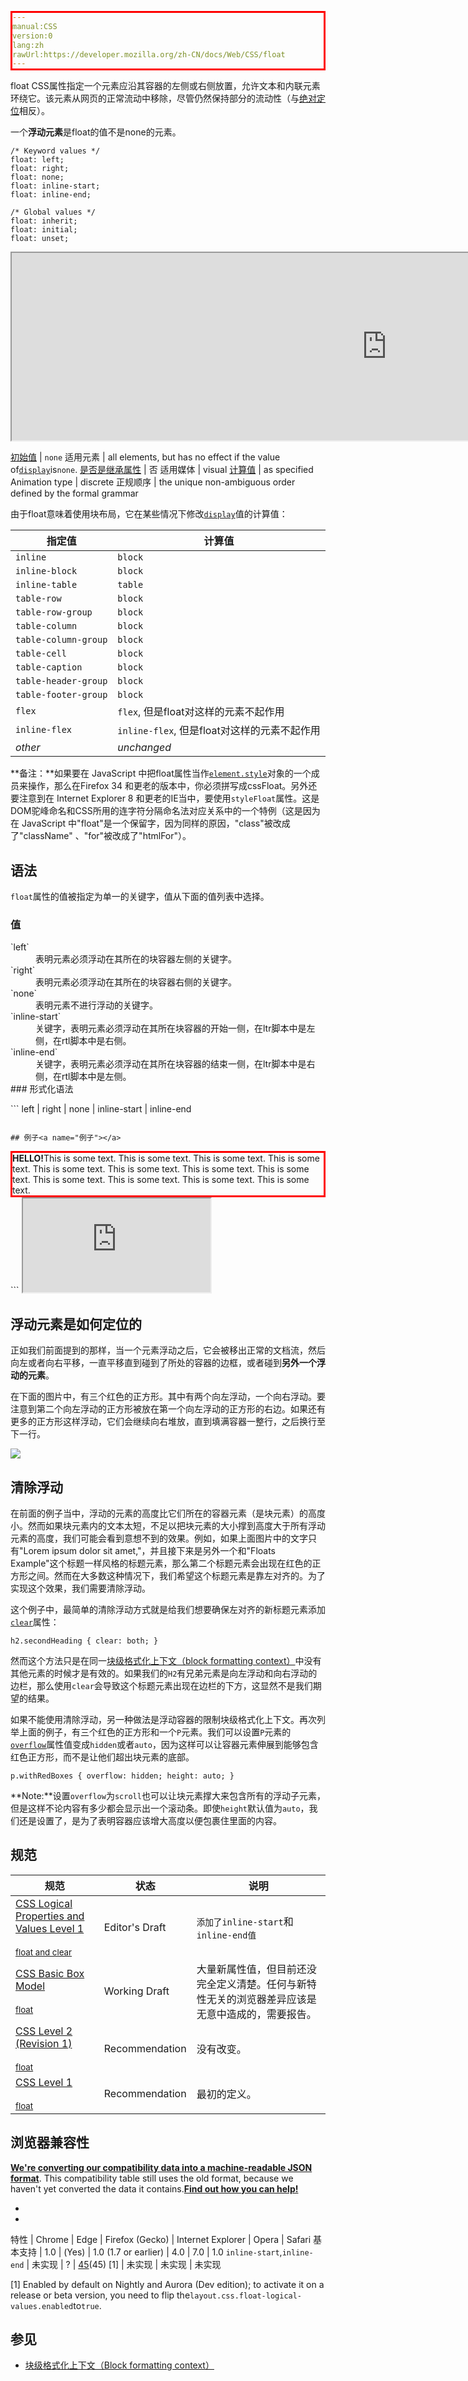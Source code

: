 ```yaml
---
manual:CSS
version:0
lang:zh
rawUrl:https://developer.mozilla.org/zh-CN/docs/Web/CSS/float
---
```




float CSS属性指定一个元素应沿其容器的左侧或右侧放置，允许文本和内联元素环绕它。该元素从网页的正常流动中移除，尽管仍然保持部分的流动性（与[绝对定位](%30031 "")相反）。



一个**浮动元素**是float的值不是none的元素。


```
/* Keyword values */
float: left;
float: right;
float: none;
float: inline-start;
float: inline-end;

/* Global values */
float: inherit;
float: initial;
float: unset;
```


<iframe src='https://mdn.mozillademos.org/zh-CN/docs/CSS/float$samples/float?revision=1296943' width='1200' height='300'></iframe>


[初始值](%28302 "") | `none` 
适用元素 | all elements, but has no effect if the value of[`display`](%27476 "display CSS属性指定用于元素的呈现框的类型。在 HTML 中，默认的 display 属性取决于 HTML 规范所描述的行为或浏览器/用户的默认样式表。在 XML中，其默认值为 inline。")is`none`. 
[是否是继承属性](%28299 "") | 否 
适用媒体 | visual 
[计算值](%28304 "") | as specified 
Animation type | discrete 
正规顺序 | the unique non-ambiguous order defined by the formal grammar 



由于float意味着使用块布局，它在某些情况下修改[`display`](%27476 "display CSS属性指定用于元素的呈现框的类型。在 HTML 中，默认的 display 属性取决于 HTML 规范所描述的行为或浏览器/用户的默认样式表。在 XML中，其默认值为 inline。")值的计算值：


指定值 | 计算值 
 ---  |  ---  | 
`inline` | `block` 
`inline-block` | `block` 
`inline-table` | `table` 
`table-row` | `block` 
`table-row-group` | `block` 
`table-column` | `block` 
`table-column-group` | `block` 
`table-cell` | `block` 
`table-caption` | `block` 
`table-header-group` | `block` 
`table-footer-group` | `block` 
`flex` | `flex`, 但是float对这样的元素不起作用 
`inline-flex` | `inline-flex`, 但是float对这样的元素不起作用 
*other* | *unchanged* 

**备注：**如果要在 JavaScript 中把float属性当作[`element.style`](%30032 "此页面仍未被本地化, 期待您的翻译!")对象的一个成员来操作，那么在Firefox 34 和更老的版本中，你必须拼写成cssFloat。另外还要注意到在 Internet Explorer 8 和更老的IE当中，要使用`styleFloat`属性。这是DOM驼峰命名和CSS所用的连字符分隔命名法对应关系中的一个特例（这是因为在 JavaScript 中&quot;float&quot;是一个保留字，因为同样的原因，&quot;class&quot;被改成了&quot;className&quot; 、&quot;for&quot;被改成了&quot;htmlFor&quot;）。

## 语法<a name="语法"></a>


`float`属性的值被指定为单一的关键字，值从下面的值列表中选择。


### 值<a name="值"></a>
<dl><dt id=''>`left`</dt><dd>表明元素必须浮动在其所在的块容器左侧的关键字。</dd><dt id=''>`right`</dt><dd>表明元素必须浮动在其所在的块容器右侧的关键字。</dd><dt id=''>`none`</dt><dd>表明元素不进行浮动的关键字。</dd><dt id=''>`inline-start`<i></i></dt><dd>关键字，表明元素必须浮动在其所在块容器的开始一侧，在ltr脚本中是左侧，在rtl脚本中是右侧。</dd><dt id=''>`inline-end`<i></i></dt><dd>关键字，表明元素必须浮动在其所在块容器的结束一侧，在ltr脚本中是右侧，在rtl脚本中是左侧。</dd><dt id=''>
### 形式化语法<a name="形式化语法"></a>
</dt></dl>
```
left | right | none | inline-start | inline-end

```

## 例子<a name="例子"></a>

```
<style type="text/css">
  div { border: solid red;  max-width: 70ex; }
  h4  { float: left;  margin: 0; }
</style>

<div>
  <h4>HELLO!</h4>
  This is some text. This is some text. This is some text.
  This is some text. This is some text. This is some text.
  This is some text. This is some text. This is some text.
  This is some text. This is some text. This is some text.
</div>
```


<iframe src='https://mdn.mozillademos.org/zh-CN/docs/CSS/float$samples/例子?revision=1296943' width='null' height='null'></iframe>



## 浮动元素是如何定位的<a name="浮动元素是如何定位的"></a>



正如我们前面提到的那样，当一个元素浮动之后，它会被移出正常的文档流，然后向左或者向右平移，一直平移直到碰到了所处的容器的边框，或者碰到**另外一个浮动的元素**。



在下面的图片中，有三个红色的正方形。其中有两个向左浮动，一个向右浮动。要注意到第二个向左浮动的正方形被放在第一个向左浮动的正方形的右边。如果还有更多的正方形这样浮动，它们会继续向右堆放，直到填满容器一整行，之后换行至下一行。



![](%30033 "")


## 清除浮动<a name="清除浮动"></a>


在前面的例子当中，浮动的元素的高度比它们所在的容器元素（是块元素）的高度小。然而如果块元素内的文本太短，不足以把块元素的大小撑到高度大于所有浮动元素的高度，我们可能会看到意想不到的效果。例如，如果上面图片中的文字只有&quot;Lorem ipsum dolor sit amet,&quot;，并且接下来是另外一个和&quot;Floats Example&quot;这个标题一样风格的标题元素，那么第二个标题元素会出现在红色的正方形之间。然而在大多数这种情况下，我们希望这个标题元素是靠左对齐的。为了实现这个效果，我们需要清除浮动。



这个例子中，最简单的清除浮动方式就是给我们想要确保左对齐的新标题元素添加[`clear`](%27885 "clear CSS 属性指定一个元素是否可以在它之前的浮动元素旁边，或者必须向下移动(清除浮动) 在它的下面。clear 属性适用于浮动和非浮动元素。")属性：


```
h2.secondHeading { clear: both; }
```


然而这个方法只是在同一[块级格式化上下文（block formatting context）](%30034 "")中没有其他元素的时候才是有效的。如果我们的`H2`有兄弟元素是向左浮动和向右浮动的边栏，那么使用`clear`会导致这个标题元素出现在边栏的下方，这显然不是我们期望的结果。



如果不能使用清除浮动，另一种做法是浮动容器的限制块级格式化上下文。再次列举上面的例子，有三个红色的正方形和一个`P`元素。我们可以设置`P`元素的[`overflow`](%28104 "overflow 属性指定当内容溢出其块级容器时,是否剪辑内容，显示滚动条或显示溢出的内容。")属性值变成`hidden`或者`auto`，因为这样可以让容器元素伸展到能够包含红色正方形，而不是让他们超出块元素的底部。


```
p.withRedBoxes { overflow: hidden; height: auto; }
```
**Note:**设置`overflow`为`scroll`也可以让块元素撑大来包含所有的浮动子元素，但是这样不论内容有多少都会显示出一个滚动条。即使`height`默认值为`auto`，我们还是设置了，是为了表明容器应该增大高度以便包裹住里面的内容。

## 规范<a name="规范"></a>

规范 | 状态 | 说明 
 ---  |  ---  |  ---  | 
[CSS Logical Properties and Values Level 1<br></br><small>float and clear</small>](%29370 "") | Editor&#39;s Draft | `添加了inline-start`和`inline-end值` 
[CSS Basic Box Model<br></br><small>float</small>](%30035 "") | Working Draft | 大量新属性值，但目前还没完全定义清楚。任何与新特性无关的浏览器差异应该是无意中造成的，需要报告。 
[CSS Level 2 (Revision 1)<br></br><small>float</small>](%30036 "") | Recommendation | 没有改变。 
[CSS Level 1<br></br><small>float</small>](%30037 "") | Recommendation | 最初的定义。 


## 浏览器兼容性<a name="浏览器兼容性"></a>


**[We&#39;re converting our compatibility data into a machine-readable JSON format](%3344 "")**. This compatibility table still uses the old format, because we haven&#39;t yet converted the data it contains.**[Find out how you can help!](%3392 "")**


* 
* 

特性 | Chrome | Edge | Firefox (Gecko) | Internet Explorer | Opera | Safari 
基本支持 | 1.0 | (Yes) | 1.0 (1.7 or earlier) | 4.0 | 7.0 | 1.0 
`inline-start`,`inline-end` | 未实现 | ? | [45](%10756 "Released on 2016-03-08.")(45) [1] | 未实现 | 未实现 | 未实现 






[1] Enabled by default on Nightly and Aurora (Dev edition); to activate it on a release or beta version, you need to flip the`layout.css.float-logical-values.enabled`to`true`.


## 参见<a name="参见"></a>

* [块级格式化上下文（Block formatting context）](%30038 "")




